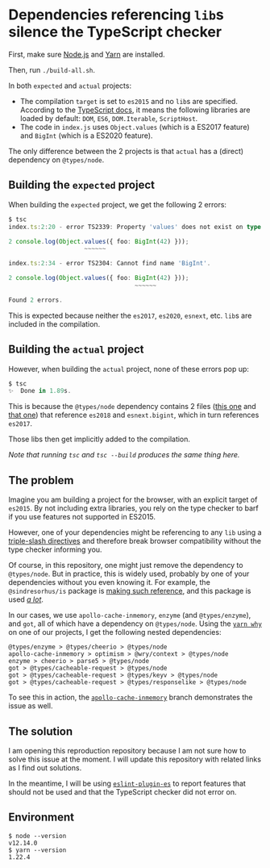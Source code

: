 # Dependencies referencing `lib`s silence the TypeScript checker

First, make sure [Node.js](https://nodejs.org/en/) and [Yarn](https://yarnpkg.com/) are installed.

Then, run `./build-all.sh`.

In both `expected` and `actual` projects:

- The compilation `target` is set to `es2015` and no `lib`s are specified. According to the [TypeScript docs](https://www.typescriptlang.org/docs/handbook/compiler-options.html), it means the following libraries are loaded by default: `DOM`, `ES6`, `DOM.Iterable`, `ScriptHost`.
- The code in `index.js` uses `Object.values` (which is a ES2017 feature) and `BigInt` (which is a ES2020 feature).

The only difference between the 2 projects is that `actual` has a (direct) dependency on `@types/node`.

## Building the `expected` project

When building the `expected` project, we get the following 2 errors:

```ts
$ tsc
index.ts:2:20 - error TS2339: Property 'values' does not exist on type 'ObjectConstructor'.

2 console.log(Object.values({ foo: BigInt(42) }));
                     ~~~~~~

index.ts:2:34 - error TS2304: Cannot find name 'BigInt'.

2 console.log(Object.values({ foo: BigInt(42) }));
                                   ~~~~~~

Found 2 errors.
```

This is expected because neither the `es2017`, `es2020`, `esnext`, etc. `lib`s are included in the compilation.

## Building the `actual` project

However, when building the `actual` project, none of these errors pop up:

```ts
$ tsc
✨  Done in 1.89s.
```

This is because the `@types/node` dependency contains 2 files ([this one](https://github.com/DefinitelyTyped/DefinitelyTyped/blob/master/types/node/ts3.5/index.d.ts#L4-L7) and [that one](https://github.com/DefinitelyTyped/DefinitelyTyped/blob/master/types/node/ts3.2/index.d.ts#L4-L7)) that reference `es2018` and `esnext.bigint`, which in turn references `es2017`.

Those libs then get implicitly added to the compilation.

_Note that running `tsc` and `tsc --build` produces the same thing here._

## The problem

Imagine you am building a project for the browser, with an explicit target of `es2015`. By not including extra libraries, you rely on the type checker to barf if you use features not supported in ES2015.

However, one of your dependencies might be referencing to any `lib` using a [triple-slash directives](https://www.typescriptlang.org/docs/handbook/triple-slash-directives.html) and therefore break browser compatibility without the type checker informing you.

Of course, in this repository, one might just remove the dependency to `@types/node`. But in practice, this is widely used, probably by one of your dependencies without you even knowing it.
For example, the `@sindresorhus/is` package is [making such reference](https://github.com/sindresorhus/is/blob/master/source/index.ts#L1-L3), and this package is used [_a lot_](https://github.com/sindresorhus/is/network/dependents?package_id=UGFja2FnZS00Njc3NjI1ODQ%3D).

In our cases, we use `apollo-cache-inmemory`, `enzyme` (and `@types/enzyme`), and `got`, all of which have a dependency on `@types/node`. Using the [`yarn why`](https://classic.yarnpkg.com/en/docs/cli/why/) on one of our projects, I get the following nested dependencies:

```
@types/enzyme > @types/cheerio > @types/node
apollo-cache-inmemory > optimism > @wry/context > @types/node
enzyme > cheerio > parse5 > @types/node
got > @types/cacheable-request > @types/node
got > @types/cacheable-request > @types/keyv > @types/node
got > @types/cacheable-request > @types/responselike > @types/node
```

To see this in action, the [`apollo-cache-inmemory`](https://github.com/astorije/repro-tsc-lib-issue/tree/apollo-cache-inmemory) branch demonstrates the issue as well.

## The solution

I am opening this reproduction repository because I am not sure how to solve this issue at the moment. I will update this repository with related links as I find out solutions.

In the meantime, I will be using [`eslint-plugin-es`](https://eslint-plugin-es.mysticatea.dev/) to report features that should not be used and that the TypeScript checker did not error on.

## Environment

```
$ node --version
v12.14.0
$ yarn --version
1.22.4
```
